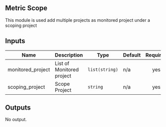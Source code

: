 ## Metric Scope

This module is used add multiple projects as monitored project under a scoping project

<!-- BEGINNING OF PRE-COMMIT-TERRAFORM DOCS HOOK -->
## Inputs

| Name | Description | Type | Default | Required |
|------|-------------|------|---------|:--------:|
| monitored\_project | List of Monitored project | `list(string)` | n/a | yes |
| scoping\_project | Scope Project | `string` | n/a | yes |

## Outputs

No output.

<!-- END OF PRE-COMMIT-TERRAFORM DOCS HOOK -->
